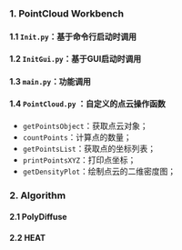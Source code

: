 ### 1. PointCloud Workbench

#### 1.1 `Init.py`：基于命令行启动时调用

#### 1.2 `InitGui.py`：基于GUI启动时调用

#### 1.3 `main.py`：功能调用

#### 1.4 `PointCloud.py` ：自定义的点云操作函数

- `getPointsObject`：获取点云对象；
- `countPoints`：计算点的数量；
- `getPointsList`：获取点的坐标列表；
- `printPointsXYZ`：打印点坐标；
- `getDensityPlot`：绘制点云的二维密度图；

### 2. Algorithm

#### 2.1 PolyDiffuse

#### 2.2 HEAT


